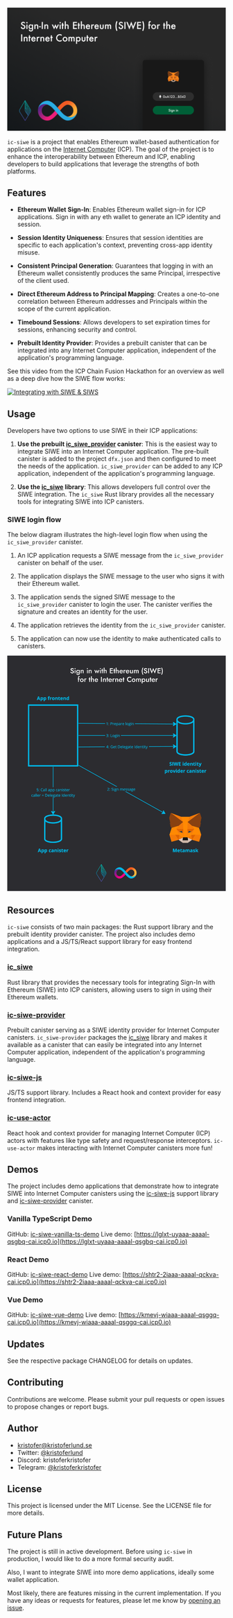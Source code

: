 ![Sign in with Ethereum for the Internet Computer](/media/header.png)

`ic-siwe` is a project that enables Ethereum wallet-based authentication for applications on the [Internet Computer](https://internetcomputer.org) (ICP). The goal of the project is to enhance the interoperability between Ethereum and ICP, enabling developers to build applications that leverage the strengths of both platforms.

## Features

- **Ethereum Wallet Sign-In**: Enables Ethereum wallet sign-in for ICP applications. Sign in with any eth wallet to generate an ICP identity and session.

- **Session Identity Uniqueness**: Ensures that session identities are specific to each application's context, preventing cross-app identity misuse.

- **Consistent Principal Generation**: Guarantees that logging in with an Ethereum wallet consistently produces the same Principal, irrespective of the client used.

- **Direct Ethereum Address to Principal Mapping**: Creates a one-to-one correlation between Ethereum addresses and Principals within the scope of the current application.

- **Timebound Sessions**: Allows developers to set expiration times for sessions, enhancing security and control.

- **Prebuilt Identity Provider**: Provides a prebuilt canister that can be integrated into any Internet Computer application, independent of the application's programming language.

See this video from the ICP Chain Fusion Hackathon for an overview as well as a deep dive how the SIWE flow works:

[![Integrating with SIWE & SIWS](https://img.youtube.com/vi/lQV4Otp6Y_s/0.jpg)](https://www.youtube.com/watch?v=lQV4Otp6Y_s)

## Usage

Developers have two options to use SIWE in their ICP applications:

1. **Use the prebuilt [ic_siwe_provider](https://github.com/kristoferlund/ic-siwe/tree/main/packages/ic_siwe_provider) canister**: This is the easiest way to integrate SIWE into an Internet Computer application. The pre-built canister is added to the project `dfx.json` and then configured to meet the needs of the application. `ic_siwe_provider` can be added to any ICP application, independent of the application's programming language.

2. **Use the [ic_siwe](https://crates.io/crates/ic_siwe) library**: This allows developers full control over the SIWE integration. The `ic_siwe` Rust library provides all the necessary tools for integrating SIWE into ICP canisters.

### SIWE login flow

The below diagram illustrates the high-level login flow when using the `ic_siwe_provider` canister.

1. An ICP application requests a SIWE message from the `ic_siwe_provider` canister on behalf of the user.

2. The application displays the SIWE message to the user who signs it with their Ethereum wallet.

3. The application sends the signed SIWE message to the `ic_siwe_provider` canister to login the user. The canister verifies the signature and creates an identity for the user.

4. The application retrieves the identity from the `ic_siwe_provider` canister.

5. The application can now use the identity to make authenticated calls to canisters.

![Sign in with Ethereum - Login flow](/media/flow.png)

## Resources

`ic-siwe` consists of two main packages: the Rust support library and the prebuilt identity provider canister. The project also includes demo applications and a JS/TS/React support library for easy frontend integration.

### [ic_siwe](https://github.com/kristoferlund/ic-siwe/tree/main/packages/ic_siwe)

Rust library that provides the necessary tools for integrating Sign-In with Ethereum (SIWE) into ICP canisters, allowing users to sign in using their Ethereum wallets.

### [ic-siwe-provider](https://github.com/kristoferlund/ic-siwe/tree/main/packages/ic_siwe_provider)

Prebuilt canister serving as a SIWE identity provider for Internet Computer canisters. `ic_siwe-provider` packages the [ic_siwe](https://github.com/kristoferlund/ic-siwe/tree/main/packages/ic_siwe) library and makes it available as a canister that can easily be integrated into any Internet Computer application, independent of the application's programming language.

### [ic-siwe-js](https://www.npmjs.com/package/ic-siwe-js)

JS/TS support library. Includes a React hook and context provider for easy frontend integration.

### [ic-use-actor](https://github.com/kristoferlund/ic-use-actor)

React hook and context provider for managing Internet Computer (ICP) actors with features like type safety and request/response interceptors. `ic-use-actor` makes interacting with Internet Computer canisters more fun!

## Demos

The project includes demo applications that demonstrate how to integrate SIWE into Internet Computer canisters using the [ic-siwe-js](https://www.npmjs.com/package/ic-siwe-js) support library and [ic-siwe-provider](https://github.com/kristoferlund/ic-siwe/tree/main/packages/ic_siwe_provider) canister.

### Vanilla TypeScript Demo

GitHub: [ic-siwe-vanilla-ts-demo](https://github.com/kristoferlund/ic-siwe-vanilla-ts-demo)
Live demo: [https://lglxt-uyaaa-aaaal-qsgbq-cai.icp0.io](https://lglxt-uyaaa-aaaal-qsgbq-cai.icp0.io)

### React Demo

GitHub: [ic-siwe-react-demo](https://github.com/kristoferlund/ic-siwe-react-demo-rust)
Live demo: [https://shtr2-2iaaa-aaaal-qckva-cai.icp0.io](https://shtr2-2iaaa-aaaal-qckva-cai.icp0.io)

### Vue Demo

GitHub: [ic-siwe-vue-demo](https://github.com/kristoferlund/ic-siwe-vue-demo)
Live demo: [https://kmevj-wiaaa-aaaal-qsggq-cai.icp0.io](https://kmevj-wiaaa-aaaal-qsggq-cai.icp0.io)

## Updates

See the respective package CHANGELOG for details on updates.

## Contributing

Contributions are welcome. Please submit your pull requests or open issues to propose changes or report bugs.

## Author

- [kristofer@kristoferlund.se](mailto:kristofer@kristoferlund.se)
- Twitter: [@kristoferlund](https://twitter.com/kristoferlund)
- Discord: kristoferkristofer
- Telegram: [@kristoferkristofer](https://t.me/kristoferkristofer)

## License

This project is licensed under the MIT License. See the LICENSE file for more details.

## Future Plans

The project is still in active development. Before using `ic-siwe` in production, I would like to do a more formal security audit.

Also, I want to integrate SIWE into more demo applications, ideally some wallet application.

Most likely, there are features missing in the current implementation. If you have any ideas or requests for features, please let me know by [opening an issue](https://github.com/kristoferlund/ic-siwe/issues).
